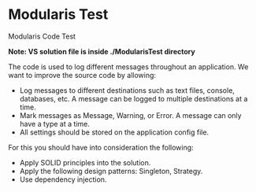 # Modularis Test
Modularis Code Test

**Note: VS solution file is inside ./ModularisTest directory**

The code is used to log different messages throughout an application. We want to improve the source code by allowing: 

- Log messages to different destinations such as text files, console, databases, etc. A message can be logged to multiple destinations at a time.
- Mark messages as Message, Warning, or Error. A message can only have a type at a time.
- All settings should be stored on the application config file.

For this you should have into consideration the following:

- Apply SOLID principles into the solution.
- Apply the following design patterns: Singleton, Strategy.
- Use dependency injection.
